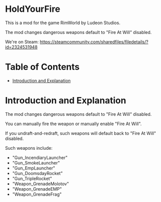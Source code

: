 # HoldYourFire

This is a mod for the game RimWorld by Ludeon Studios.

The mod changes dangerous weapons default to "Fire At Will" disabled.

We're on Steam: https://steamcommunity.com/sharedfiles/filedetails/?id=2324531948

# Table of Contents

* [Introduction and Explanation](#introduction-and-explanation)

# Introduction and Explanation

The mod changes dangerous weapons default to "Fire At Will" disabled.

You can manually fire the weapon or manually enable "Fire At Will".

If you undraft-and-redraft, such weapons will default back to "Fire At Will" disabled.

Such weapons include:

* "Gun_IncendiaryLauncher"
* "Gun_SmokeLauncher"
* "Gun_EmpLauncher"
* "Gun_DoomsdayRocket"
* "Gun_TripleRocket"
* "Weapon_GrenadeMolotov"
* "Weapon_GrenadeEMP"
* "Weapon_GrenadeFrag"
